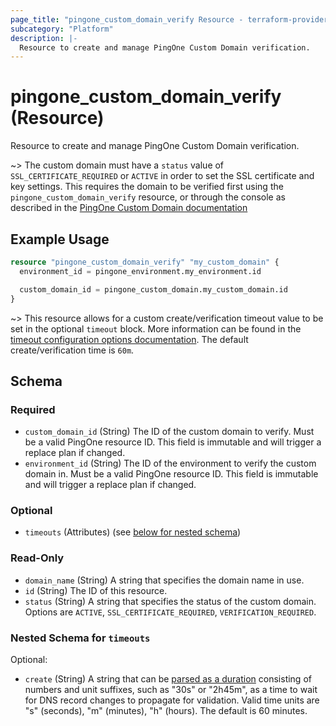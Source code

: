 ```yaml
---
page_title: "pingone_custom_domain_verify Resource - terraform-provider-pingone"
subcategory: "Platform"
description: |-
  Resource to create and manage PingOne Custom Domain verification.
---
```


# pingone_custom_domain_verify (Resource)

Resource to create and manage PingOne Custom Domain verification.

~> The custom domain must have a `status` value of `SSL_CERTIFICATE_REQUIRED` or `ACTIVE` in order to set the SSL certificate and key settings.  This requires the domain to be verified first using the `pingone_custom_domain_verify` resource, or through the console as described in the [PingOne Custom Domain documentation](https://docs.pingidentity.com/bundle/pingone/page/cxs1575407884833.html)

## Example Usage

```terraform
resource "pingone_custom_domain_verify" "my_custom_domain" {
  environment_id = pingone_environment.my_environment.id

  custom_domain_id = pingone_custom_domain.my_custom_domain.id
}
```

~> This resource allows for a custom create/verification timeout value to be set in the optional `timeout` block.  More information can be found in the [timeout configuration options documentation](https://www.terraform.io/docs/configuration/blocks/resources/syntax.html#operation-timeouts). The default create/verification time is `60m`.

<!-- schema generated by tfplugindocs -->
## Schema

### Required

- `custom_domain_id` (String) The ID of the custom domain to verify.  Must be a valid PingOne resource ID.  This field is immutable and will trigger a replace plan if changed.
- `environment_id` (String) The ID of the environment to verify the custom domain in.  Must be a valid PingOne resource ID.  This field is immutable and will trigger a replace plan if changed.

### Optional

- `timeouts` (Attributes) (see [below for nested schema](#nestedatt--timeouts))

### Read-Only

- `domain_name` (String) A string that specifies the domain name in use.
- `id` (String) The ID of this resource.
- `status` (String) A string that specifies the status of the custom domain.  Options are `ACTIVE`, `SSL_CERTIFICATE_REQUIRED`, `VERIFICATION_REQUIRED`.

<a id="nestedatt--timeouts"></a>
### Nested Schema for `timeouts`

Optional:

- `create` (String) A string that can be [parsed as a duration](https://pkg.go.dev/time#ParseDuration) consisting of numbers and unit suffixes, such as "30s" or "2h45m", as a time to wait for DNS record changes to propagate for validation. Valid time units are "s" (seconds), "m" (minutes), "h" (hours). The default is 60 minutes.
